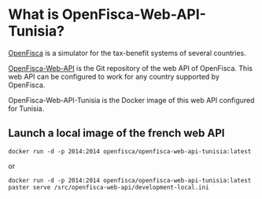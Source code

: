 # What is OpenFisca-Web-API-Tunisia?

[OpenFisca](http://www.openfisca.tn/) is a simulator for the tax-benefit systems of several countries.

[OpenFisca-Web-API](https://github.com/openfisca/openfisca-web-api) is the Git repository of the web API of OpenFisca. This web API can be configured to work for any country supported by OpenFisca.

OpenFisca-Web-API-Tunisia is the Docker image of this web API configured for Tunisia.


## Launch a local image of the french web API

```
docker run -d -p 2014:2014 openfisca/openfisca-web-api-tunisia:latest 
```

or

```
docker run -d -p 2014:2014 openfisca/openfisca-web-api-tunisia:latest paster serve /src/openfisca-web-api/development-local.ini
```

